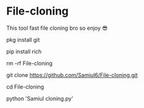 # File-cloning
This tool fast file cloning bro so enjoy 😎


pkg install git

pip install rich

rm -rf File-cloning

git clone https://github.com/Samiul6/File-cloning.git

cd File-cloning

python 'Samiul cloning.py'
